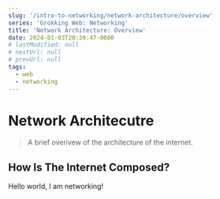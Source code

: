 ```yaml
---
slug: '/intro-to-networking/network-architecture/overview'
series: 'Grokking Web: Networking'
title: 'Network Architecture: Overview'
date: 2024-01-03T20:39:47-0600
# lastModified: null
# nextUrl: null
# prevUrl: null
tags:
  - web
  - networking
---
```


# Network Architecutre
> A brief overivew of the architecture of the internet.

## How Is The Internet Composed?
Hello world, I am networking!